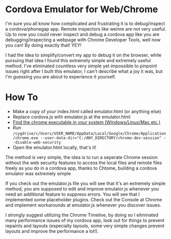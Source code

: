 Cordova Emulator for Web/Chrome
================

I'm sure you all know how complicated and frustrating it is to debug/inspect a cordova/phonegap app. Remote inspectors like weinre are not very useful. Up to now you could never inspect and debug a cordova app like you are debugging/inspecting a webpage with Chrome Developer Tools, well now you can! By doing exactly that! YEY!

I had the idea to simplify/convert my app to debug it on the browser, while pursuing that idea I found this extremely simple and extremely useful method. I've eliminated countless very simple yet impossible to pinpoint issues right after I built this emulator, I can't describe what a joy it was, but I'm guessing you are about to experience it yourself.

<h1>How To</h1>
<ul>
  <li>Make a copy of your index.html called emulator.html (or anything else)</li>
  <li>Replace cordova.js with emulator.js at the emulator.html</li>
  <li><a href="http://lmgtfy.com/?q=where+is+the+chrome+executable" target="_blank">Find the chrome executable in your system (Windows/Linux/Mac etc.)</a></li>
  <li>Run <code>/cygdrive/c/Users/USER_NAME/AppData/Local/Google/Chrome/Application/chrome.exe --user-data-dir="C:/ANY_DIRECTORY/chrome-dev-session" --disable-web-security</code></li>
  <li>Open the emulator.html locally, that's it!</li>
</ul>

The method is very simple, the idea is to run a seperate Chrome session without the web security features to access the local files and remote files freely as you do in a cordova app, thanks to Chtome, building a cordova emulator was extremely simple

If you check out the emulator.js file you will see that it's an extremely simple method, you are supposed to edit and improve emulator.js whenever you need an additional feature to suppress errors. You will see that I implemented some placeholder plugins. Check out the Console at Chrome and implement workarounds at emulator.js whenever you discover issues.

I strongly suggest utilizing the Chrome Timeline, by doing so I eliminated many performance issues of my cordova app, look out for things to prevent repaints and layouts (especially layouts, some very simple changes prevent layouts and improve the performance a lot!).
